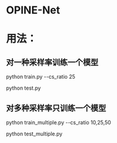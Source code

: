 # OPINE-Net 

# 用法：

## 对一种采样率训练一个模型
python train.py --cs_ratio 25

python test.py


## 对多种采样率只训练一个模型
python train_multiple.py --cs_ratio 10,25,50

python test_multiple.py